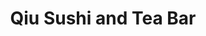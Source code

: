 ---
layout: place
title: "Qiu Sushi and Tea Bar"
permalink: /new-york/flushing/qiu-sushi-and-tea-bar.html
stateAbbr: NY
stateName: New York
cityName: Flushing
place_id: ChIJS-T0TbhhwokRAS-BW4R9WIg
photos:
  - name: >-
      places/ChIJS-T0TbhhwokRAS-BW4R9WIg/photos/AeeoHcLoCvNO2UvVLWLlVWnQo6yv9KmDcFZsyihEXQei-1Q658bohx_JZmnDk-6WxNPl8oDQ5oBTEpMQcYevg8clFVuzIgfzUA4nTNX8d1NsVEV8fKcZ37UGwbs8IILikdKcMb_u_xB0Y27VzaRXRoHGDxXRIu8d4-t-wZPP6VIr-DAzpIviWudXDP9BNdn82ESIt0EPHnzuwUHJ7sjpxLZY9GHkTz-9lYUHn6Hh4b3G6lQf9KPnN0w4hdZ2fyf4HnQn5euOrib4Sj8uNRvqculTiK5brax0TvHFknVXxA_v4ILMtJh90tPN5WE1FNeYZJ4IsUXJ1uXLDOmlmlW1C9B-1iFuR8oSMBbxfoeiiNq-J3m-AIZZ9_ZXMRGTSI-KMp6khHThbrJpdEpTMZLhVHrca5gu65G0s2VRL22UC2qjqWB8mMBD
    widthPx: 4032
    heightPx: 3024
    authorAttributions:
      - displayName: XH Cui
        uri: https://maps.google.com/maps/contrib/108500803462937721338
        photoUri: >-
          https://lh3.googleusercontent.com/a-/ALV-UjUMpE5_lwSLFgCS_P4jFBIbD1C9FFtKgXhgI7THXBnEzCv87zQ=s100-p-k-no-mo
    flagContentUri: >-
      https://www.google.com/local/imagery/report/?cb_client=maps_api_places.places_api&image_key=!1e10!2sCIHM0ogKEICAgIDnuqLYkQE&hl=en-US
    googleMapsUri: >-
      https://www.google.com/maps/place//data=!3m4!1e2!3m2!1sCIHM0ogKEICAgIDnuqLYkQE!2e10!4m2!3m1!1s0x89c261b84df4e44b:0x88587d845b812f01
  - name: >-
      places/ChIJS-T0TbhhwokRAS-BW4R9WIg/photos/AeeoHcKDDk-RBeWju8oHImJNUYNz4Sr5U-j0ybxWC7OYk315uD1li05OblFbloesSKWpoKaz3dCh1gVYWduFRcfTqPVK8lAFLyogAOD4T9nzugNA11cwQDThhxLEMNLQrFN7CSg52uPLWMwbWVLby4FyyYRtWLl0Ym8Jo_bx7MtMJpYIySzvrDfvXeKHsezDFGJ8rrt98b2C7yxdjLF61BP7OvAI-YpyEhwlo2CiwXczkJw-CS76neuc1TnAai6x4RR4uBgkc6lTburKISJDJp0IlbicMNHy2F4Q1-Xu9vzPQO3PPyLJj1CihmnI9gKxFTrkT3TnQd0ysZnKx5NzyS_Q1mpQTQAbpGEgGGFhB7anY4kMb9vfIvr4vmazkqg-uVuWqdP_hqzKWTv4xxFKZ71osvHHylFar7gpPWQxqDU8GzAToA
    widthPx: 1170
    heightPx: 878
    authorAttributions:
      - displayName: Francis Lam
        uri: https://maps.google.com/maps/contrib/111607646128912646187
        photoUri: >-
          https://lh3.googleusercontent.com/a-/ALV-UjX8r_9noCRqowjVYIBYd7UCFHYWdvw1q1Y0yo8R_tm7k1Y8PEVfag=s100-p-k-no-mo
    flagContentUri: >-
      https://www.google.com/local/imagery/report/?cb_client=maps_api_places.places_api&image_key=!1e10!2sCIHM0ogKEICAgIDGveXzfw&hl=en-US
    googleMapsUri: >-
      https://www.google.com/maps/place//data=!3m4!1e2!3m2!1sCIHM0ogKEICAgIDGveXzfw!2e10!4m2!3m1!1s0x89c261b84df4e44b:0x88587d845b812f01
  - name: >-
      places/ChIJS-T0TbhhwokRAS-BW4R9WIg/photos/AeeoHcIf63OxsFhElDB9w927uzuhtm_j7xG4RpVg1zdhm4mIrKSF66A7cxJ3kKgVeXDivkUM90PSP6vXMPbBJRSn_hAerpV7Td-pxKbPv1ZE0yAmKsLWD4akrkT_7QlIwBS3T6IKhsc_WT8ECf1oL-UEgQW2a0cfkgyxgDXcmw59m5nG_zATQVEnmdT2Ub8Xy1iNCvsz9mX-_cf-0UBGB_L_CYjhYPltgSHmEKYFJ3jWJDUduvAloWhEQUtCUtIcG2wGAP7vvEL7mgSNZjrJ-SKBAft9OfzmZnWJnPS1j51uPVH3uKL_NWVlJ797wTEW3TJVfSHTgiHyAmty7iXYFzGEWcUZ3BJ2oO08Fp7JNbstGiHCl5ND3zX3iH0qTXiVcVBBcnXy1GPLC2b3XgkjIZM8OqYIvF5OjePjJmrYSwHucFo0mY-X
    widthPx: 4000
    heightPx: 3000
    authorAttributions:
      - displayName: Kareem Khairy
        uri: https://maps.google.com/maps/contrib/107573542184669968382
        photoUri: >-
          https://lh3.googleusercontent.com/a-/ALV-UjVVddBgQXUwhG9PMmZZhhQKSPQC_EBbBS72OGMMrvmIehedKQMVcg=s100-p-k-no-mo
    flagContentUri: >-
      https://www.google.com/local/imagery/report/?cb_client=maps_api_places.places_api&image_key=!1e10!2sCIHM0ogKEICAgMDItJTe_QE&hl=en-US
    googleMapsUri: >-
      https://www.google.com/maps/place//data=!3m4!1e2!3m2!1sCIHM0ogKEICAgMDItJTe_QE!2e10!4m2!3m1!1s0x89c261b84df4e44b:0x88587d845b812f01
  - name: >-
      places/ChIJS-T0TbhhwokRAS-BW4R9WIg/photos/AeeoHcJqMQGE5pMgPPum52oLVUxodUo2x8xqmUHN9Shrps4oEaC_Yu2-i-rRPd7F8hkRIWqgPX9y9Rgco-gPQJ-MmrbilwCM8k3_sIg87BnHl28B1k9Nh3hHEVYHVhKaNF66faeX-udgnWd4IM-lJNOnWv_xG_RrjryDFXpuDXTEp4xPOX2HYyEc086lErkC9ZzmPl9fP4HgdlXQZz8Ty2kGTp0ZZV9PaWTuiCw-Bqk62GtDqw6d3mqlMzZRBnN7M_DGO6fz-LpCFQCXA0J_ax9xoLCpNA5Y8a6A3lozvFAXXFOPsl-mVUvSIrXv439DSxq8a046yU4bmPNU8bZNOtDBDbINAxNO7r8l3aeoxr3cm2PaXqVXPzo6xdZ94s8r6mjHs0RwUDjV5b1PQeP3gebKgOF9g-9auxATLisYuYwFz8z9qzcb
    widthPx: 4080
    heightPx: 3072
    authorAttributions:
      - displayName: Erik Z
        uri: https://maps.google.com/maps/contrib/100921057140847570991
        photoUri: >-
          https://lh3.googleusercontent.com/a-/ALV-UjVl9-sy2dDCsNxrbmX0_rsrMUVU6eHZX3aVqh2QZWWHidI_8Ltq=s100-p-k-no-mo
    flagContentUri: >-
      https://www.google.com/local/imagery/report/?cb_client=maps_api_places.places_api&image_key=!1e10!2sCIHM0ogKEICAgIC77ZeOmwE&hl=en-US
    googleMapsUri: >-
      https://www.google.com/maps/place//data=!3m4!1e2!3m2!1sCIHM0ogKEICAgIC77ZeOmwE!2e10!4m2!3m1!1s0x89c261b84df4e44b:0x88587d845b812f01
  - name: >-
      places/ChIJS-T0TbhhwokRAS-BW4R9WIg/photos/AeeoHcKBCph-LW6OtnKRq757M0UOa5IHPSkcp9bWc-0F7Imt3daCMMl-7W07m8dLfq_z8Qg-NhVkNT-Kn4ckuA01OBlHozNA3LeJ0iQjc8KCROkCYxEYMOjSQ2tcE8FNP3CP-H2bQJp54m3pK1G0GI9K8Lh7L3aRKbVd7F5f5_LWfYUv-ZQpryXVpZamIaJB_8e_B2aSpW2c_ZnsgaN-EZipvQ44i95ei-1lw6ZVRR6EF0bn3dYZ67oAJVi1oW_3F2D7f39PIbbMcibETyqNJUqhH8YRvjwTZy56WO22XhLrX9iIvpoakTn75W9Z5SMU8JMBaSZ5PJs2gZs3Pp8iVdxnHssHoNVFTIViUgWZN6jVpkXCh88ggaBKh1xmgMhfKxRfl9ETWet9CkVJcmXSI8asUIs9z6xS1jk604s2zEm7Fj6_rg
    widthPx: 4032
    heightPx: 3024
    authorAttributions:
      - displayName: XH Cui
        uri: https://maps.google.com/maps/contrib/108500803462937721338
        photoUri: >-
          https://lh3.googleusercontent.com/a-/ALV-UjUMpE5_lwSLFgCS_P4jFBIbD1C9FFtKgXhgI7THXBnEzCv87zQ=s100-p-k-no-mo
    flagContentUri: >-
      https://www.google.com/local/imagery/report/?cb_client=maps_api_places.places_api&image_key=!1e10!2sCIHM0ogKEICAgIDnuqLYMQ&hl=en-US
    googleMapsUri: >-
      https://www.google.com/maps/place//data=!3m4!1e2!3m2!1sCIHM0ogKEICAgIDnuqLYMQ!2e10!4m2!3m1!1s0x89c261b84df4e44b:0x88587d845b812f01
  - name: >-
      places/ChIJS-T0TbhhwokRAS-BW4R9WIg/photos/AeeoHcK2j1JAMAhUO5ffEIa8bYoSHcmzZ6H1q5K9Yv8kk93-k9kenY4jttNIq2qzVkPTbLDRyanJ40efu16T1cLj6QZZmNDYVtVFRL0JmgUG9inYw0BO62a9XdzfcCm69oYF6b5SSPSIfXk8HipRzd_MyYK6B1xCPvG7pZ3fJ8DTYWwlf1AyV4-gL5uwT85Gw70Ene-p0AFhh6-V59cJtIojl-6cJ4htL1DhwEmvIquwIoO3l3LjBLnJccToSdnhOJvmPBu6WIO9DQKRVsRWXSFL6406dOWF36UIXot9WzT7CF-m1u1FEOoT21tbl8kny_QwZd-pABXJc3IVxEj-EqjTVOLdgqLNyCKAJmVZ0yWUJbYfARAZ2IxzoAi71-bxO4LB-4Ep4QoeIpUFUrrtJHc33QHNsX0KXjcFqEOqY7kQNQbegg
    widthPx: 4800
    heightPx: 3600
    authorAttributions:
      - displayName: Tyler Gafur
        uri: https://maps.google.com/maps/contrib/104329821126559599151
        photoUri: >-
          https://lh3.googleusercontent.com/a-/ALV-UjX75aLLZn3Vl23VJxZolmpy7NVMLQbRH6voG0Omi2BqdspIMBPa_g=s100-p-k-no-mo
    flagContentUri: >-
      https://www.google.com/local/imagery/report/?cb_client=maps_api_places.places_api&image_key=!1e10!2sCIHM0ogKEICAgMCQwafDLQ&hl=en-US
    googleMapsUri: >-
      https://www.google.com/maps/place//data=!3m4!1e2!3m2!1sCIHM0ogKEICAgMCQwafDLQ!2e10!4m2!3m1!1s0x89c261b84df4e44b:0x88587d845b812f01
  - name: >-
      places/ChIJS-T0TbhhwokRAS-BW4R9WIg/photos/AeeoHcICMus_35SBhAkXey0_LWNLLero8-w_UPNPry6o2f0CMbulmO5Io73z1WFj_CGSlheSMlm1q63WnWWEcYGC9h4Ge_vEB30qxgUau95-KKwS0G7C2xRXJ57qRk6178cNNsUgUX28i9srJrZRW1cnZJedJwjD53NkWYUiPmwZSS-kcrF2QGbOZ3Ycui144j4ozMOVpi9uoJt2h2FCOHkGs0_dfvH-FfccD_VFDP_4GTmBP1vXTWV5xofhwhN9e9Byv3yBjvzkxECcwyQU428g5MzCDP5zPkG-UUbPDmwxSbOVHESHSkBrw6zo3fz_plVLWAS6984o_0HW92bD4pGCdKY7xJ3ycMMr-NzRMPmvHiesM6DDPl-U2b4NMXZSQMlpUKqVT03qYWs5S2Rr_U404YEd1WOEU4-jJKM1G5Bc3iOijw
    widthPx: 2268
    heightPx: 4032
    authorAttributions:
      - displayName: wenwen
        uri: https://maps.google.com/maps/contrib/103427114261905049205
        photoUri: >-
          https://lh3.googleusercontent.com/a-/ALV-UjW6FTDzDNJqdIWtPQXtV-eDT83RcsD00A7Qiy6NEalL9NUg9PQ9=s100-p-k-no-mo
    flagContentUri: >-
      https://www.google.com/local/imagery/report/?cb_client=maps_api_places.places_api&image_key=!1e10!2sCIHM0ogKEICAgIDfleugWQ&hl=en-US
    googleMapsUri: >-
      https://www.google.com/maps/place//data=!3m4!1e2!3m2!1sCIHM0ogKEICAgIDfleugWQ!2e10!4m2!3m1!1s0x89c261b84df4e44b:0x88587d845b812f01
  - name: >-
      places/ChIJS-T0TbhhwokRAS-BW4R9WIg/photos/AeeoHcLNLLVYHxTLHr50tTxMjRP7-SCTNAevaHlucAiC7c9QHR0nxfDvmiWEbnXr6g2keFwjFyDSXKueh4vADfKNOUjmHUr7OVlolE13Zbjnc2Uw-x7ptVa4JyBcLpHdjrM3vTYYm89hWfwxgOqNOSmZwuk5Dhv_QacgJcvlYSyIYVR88W8kGxauBloa7pTmFmDHl1C_5XFEjh9FAFuQOPbf31AoYe3dJOoXOHllk3BQqgX_tFmPCeHOLjdNWVjzWDafM6GuuufX4NgX0ygkcV4MMeglhdzQ-CYuqBbD-kCr1bC39VjzEPmpfZC_K_F75Ui2E17Qf7p2K7Kg0q0dFUV_-y4P1jupJIe_fUTSiKilIFbH4wtUUphCZuC1L8UwRg0gXP9kGIvB_onN7c0A7CUZ-jbmfP7EVCwTgstczFGpaxO4XNw
    widthPx: 3000
    heightPx: 4000
    authorAttributions:
      - displayName: Kyle Irlanda
        uri: https://maps.google.com/maps/contrib/110421346782061891081
        photoUri: >-
          https://lh3.googleusercontent.com/a-/ALV-UjWO1V6hRABAVu7-0QbWeWEuz6Hak13Nrbw11KVB68RXBmMYcFhwjQ=s100-p-k-no-mo
    flagContentUri: >-
      https://www.google.com/local/imagery/report/?cb_client=maps_api_places.places_api&image_key=!1e10!2sCIHM0ogKEICAgICx7e6q2AE&hl=en-US
    googleMapsUri: >-
      https://www.google.com/maps/place//data=!3m4!1e2!3m2!1sCIHM0ogKEICAgICx7e6q2AE!2e10!4m2!3m1!1s0x89c261b84df4e44b:0x88587d845b812f01
  - name: >-
      places/ChIJS-T0TbhhwokRAS-BW4R9WIg/photos/AeeoHcLoIZvR3KUdOnzfAhrQd0K8BC2xfJMJf6XH5MgVTspym-8ey_9jXuXGWgHVr0JXaxZzmtfn-CkIpP1RuJiIonlMqYoB_9dNhFsqB0X1se-B1xd5VlAveiMW0qUqt8MOCsfZJ96LI28z9rdsIpIg7ZPgkUVHt9zG1REHcGKAElrwV3O6-r7ZLe-tSZ1hPxZUh-p6xQO0SEns0KkkAHDvVdbg0r_bM2ukMJpKXPJvvSyLqglXfVy_jAawUjPJaagWj9n9uaydrZD9UEHU2Qp6btl35_8m5MPZkuUk79bCsXiMqNWOFRrQC9WuOy3lf6eM_Ab-EnzZYfIbWroO0bLVgSQ1D2vIrivEdIg2yqE3BY9T1_Lm-YZqENV64HZFTcBgevYK7ucolTLlk6XhEY_vjs1QW_0ogCQz0zdyttfrkeWX6Q
    widthPx: 4032
    heightPx: 3024
    authorAttributions:
      - displayName: XH Cui
        uri: https://maps.google.com/maps/contrib/108500803462937721338
        photoUri: >-
          https://lh3.googleusercontent.com/a-/ALV-UjUMpE5_lwSLFgCS_P4jFBIbD1C9FFtKgXhgI7THXBnEzCv87zQ=s100-p-k-no-mo
    flagContentUri: >-
      https://www.google.com/local/imagery/report/?cb_client=maps_api_places.places_api&image_key=!1e10!2sCIHM0ogKEICAgIDnuqLYYQ&hl=en-US
    googleMapsUri: >-
      https://www.google.com/maps/place//data=!3m4!1e2!3m2!1sCIHM0ogKEICAgIDnuqLYYQ!2e10!4m2!3m1!1s0x89c261b84df4e44b:0x88587d845b812f01
  - name: >-
      places/ChIJS-T0TbhhwokRAS-BW4R9WIg/photos/AeeoHcJMQV6cnJAOeMxI0wTOpr1c9rBlyvFS9dEiKD0OrBqyByMk8dTukQj20WTb5SS9JEsA1iJD7qZs8zi39toWvxrUsnqjNAcpXh_nUooB9H3lg9rDtyZvchUGIyNnOBZH_Zq_vkDGtFDbBJ2kGnGQtjyTukEZmmUBzuV4GTWls3ykMt2k_SRgi1Jb4A_cbz9E-x9b2xoIrnt4xrtisjW3KZ5YeVN4Sgm06856wyDTN41XJ03GCY2CtgztNZx1tCk_-COHH4eDVkpf41eieNW0De3GNqNTJCqcFq-200RwDN46xPERaSKCMtJSm0_Jz3Prq9W3ChuUsjIl2ZpwqStFCM-k0j0VWRpOiZgqc6tonmHDxgr6xDSL4qNsdlWIsrbGp_vTPlQDIoHm3jLuvkOeDsNfYnQHbpj2pSULZxRBJ0ezcal9
    widthPx: 4080
    heightPx: 3072
    authorAttributions:
      - displayName: Erik Z
        uri: https://maps.google.com/maps/contrib/100921057140847570991
        photoUri: >-
          https://lh3.googleusercontent.com/a-/ALV-UjVl9-sy2dDCsNxrbmX0_rsrMUVU6eHZX3aVqh2QZWWHidI_8Ltq=s100-p-k-no-mo
    flagContentUri: >-
      https://www.google.com/local/imagery/report/?cb_client=maps_api_places.places_api&image_key=!1e10!2sCIHM0ogKEICAgIC77ZeO-wE&hl=en-US
    googleMapsUri: >-
      https://www.google.com/maps/place//data=!3m4!1e2!3m2!1sCIHM0ogKEICAgIC77ZeO-wE!2e10!4m2!3m1!1s0x89c261b84df4e44b:0x88587d845b812f01
address: 60-05 Kissena Blvd, Flushing, NY 11355, USA
street: 60-05 Kissena Blvd
city: Flushing
state: NY
zip: '11355'
country: USA
neighborhood: Flushing
latitude: '40.739622'
longitude: '-73.814842'
accessibility_options:
  wheelchairAccessibleParking: true
business_status: OPERATIONAL
name: Qiu Sushi and Tea Bar
google_maps_links:
  directionsUri: >-
    https://www.google.com/maps/dir//''/data=!4m7!4m6!1m1!4e2!1m2!1m1!1s0x89c261b84df4e44b:0x88587d845b812f01!3e0
  placeUri: https://maps.google.com/?cid=9824740594533084929
  writeAReviewUri: >-
    https://www.google.com/maps/place//data=!4m3!3m2!1s0x89c261b84df4e44b:0x88587d845b812f01!12e1
  reviewsUri: >-
    https://www.google.com/maps/place//data=!4m4!3m3!1s0x89c261b84df4e44b:0x88587d845b812f01!9m1!1b1
  photosUri: >-
    https://www.google.com/maps/place//data=!4m3!3m2!1s0x89c261b84df4e44b:0x88587d845b812f01!10e5
primary_type: Japanese Restaurant
opening_hours:
  regular: null
  current: null
secondary_opening_hours:
  regular:
    weekdayDescriptions: null
    type: null
  current:
    weekdayDescriptions: null
    type: null
phone: (718) 799-0628
price_level: PRICE_LEVEL_MODERATE
price_range: $10 &ndash; $20
rating: '4.2'
rating_count: 94
website: null
description: null
reviews: null
parking_options: null
payment_options: null
allow_dogs: null
curbside_pickup: null
delivery: null
dine_in: null
good_for_children: null
good_for_groups: null
good_for_sports: null
live_music: null
menu_for_children: null
outdoor_seating: null
reservable: null
restroom: null
serves_beer: null
serves_breakfast: null
serves_brunch: null
serves_cocktails: null
serves_coffee: null
serves_dinner: null
serves_dessert: null
serves_lunch: null
serves_vegetarian_food: null
serves_wine: null
takeout: null

---